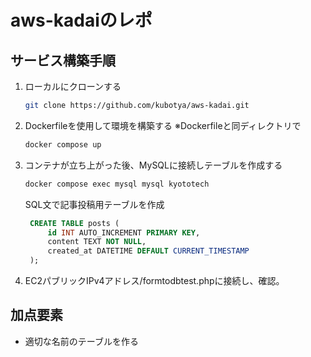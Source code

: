 # aws-kadaiのレポ
## サービス構築手順
1. ローカルにクローンする
    ```bash
    git clone https://github.com/kubotya/aws-kadai.git
    ```
2. Dockerfileを使用して環境を構築する
※Dockerfileと同ディレクトリで
   ```bash
   docker compose up
   ```
3. コンテナが立ち上がった後、MySQLに接続しテーブルを作成する
   ``` bash
   docker compose exec mysql mysql kyototech
   ```
   SQL文で記事投稿用テーブルを作成
   ```sql
    CREATE TABLE posts (
        id INT AUTO_INCREMENT PRIMARY KEY,
        content TEXT NOT NULL,
        created_at DATETIME DEFAULT CURRENT_TIMESTAMP
    );
    ```
4. EC2パブリックIPv4アドレス/formtodbtest.phpに接続し、確認。

## 加点要素
- 適切な名前のテーブルを作る

